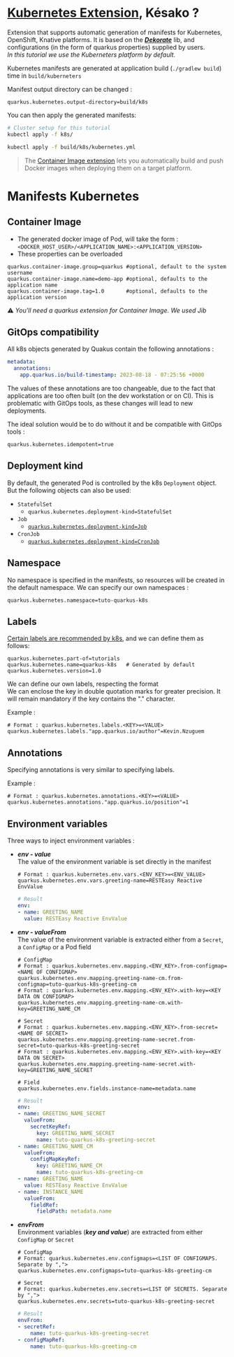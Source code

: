# [Kubernetes Extension][quarkus-k8s-extension], Késako ?
Extension that supports automatic generation of manifests for Kubernetes, OpenShift, Knative platforms. It is based on the **_[Dekorate][dekorate]_** lib, and configurations (in the form of quarkus properties) supplied by users. \
_In this tutorial we use the Kuberneters platform by default._

Kubernetes manifests are generated at application build (`./gradlew build`) time in `build/kuberneters`

Manifest output directory can be changed :
```properties
quarkus.kubernetes.output-directory=build/k8s
```

You can then apply the generated manifests:
```bash
# Cluster setup for this tutorial
kubectl apply -f k8s/

kubectl apply -f build/k8s/kubernetes.yml
```

> The [Container Image extension][quarkus-container-image-extension] lets you automatically build and push Docker images when deploying them on a target platform.

# Manifests Kubernetes
## Container Image
- The generated docker image of Pod, will take the form : `<DOCKER_HOST_USER>/<APPLICATION_NAME>:<APPLICATION_VERSION>`
- These properties can be overloaded
```properties
quarkus.container-image.group=quarkus #optional, default to the system username
quarkus.container-image.name=demo-app #optional, defaults to the application name
quarkus.container-image.tag=1.0       #optional, defaults to the application version
```
⚠️ _You'll need a quarkus extension for Container Image. We used Jib_

## GitOps compatibility
All k8s objects generated by Quakus contain the following annotations : 
```yaml
metadata:
  annotations:
    app.quarkus.io/build-timestamp: 2023-08-18 - 07:25:56 +0000
```

The values of these annotations are too changeable, due to the fact that applications are too often built (on the dev workstation or on CI). This is problematic with GitOps tools, as these changes will lead to new deployments.

The ideal solution would be to do without it and be compatible with GitOps tools :
```properties
quarkus.kubernetes.idempotent=true
```

## Deployment kind
By default, the generated Pod is controlled by the k8s `Deployment` object. But the following objects can also be used:
- `StatefulSet`
  - `quarkus.kubernetes.deployment-kind=StatefulSet` 
- `Job`
  - [`quarkus.kubernetes.deployment-kind=Job`][job-configuration]
- `CronJob`
  - [`quarkus.kubernetes.deployment-kind=CronJob`][cron-job-configuration]

## Namespace
No namespace is specified in the manifests, so resources will be created in the default namespace. We can specify our own namespaces : 
```properties
quarkus.kubernetes.namespace=tuto-quarkus-k8s
```

## Labels
[Certain labels are recommended by k8s][recommended-labels-k8s], and we can define them as follows: 
```properties
quarkus.kubernetes.part-of=tutorials
quarkus.kubernetes.name=quarkus-k8s   # Generated by default
quarkus.kubernetes.version=1.0
```

We can define our own labels, respecting the format \
We can enclose the key in double quotation marks for greater precision. It will remain mandatory if the key contains the "." character.

Example :
```properties
# Format : quarkus.kubernetes.labels.<KEY>=<VALUE>
quarkus.kubernetes.labels."app.quarkus.io/author"=Kevin.Nzuguem
```

## Annotations
Specifying annotations is very similar to specifying labels.

Example :
```properties
# Format : quarkus.kubernetes.annotations.<KEY>=<VALUE>
quarkus.kubernetes.annotations."app.quarkus.io/position"=1
```

## Environment variables
Three ways to inject environment variables :
- **_env - value_** \
  The value of the environment variable is set directly in the manifest
  ```properties
  # Format : quarkus.kubernetes.env.vars.<ENV_KEY>=<ENV_VALUE>
  quarkus.kubernetes.env.vars.greeting-name=RESTEasy Reactive EnvValue
  ```
  ```yaml
  # Result
  env:
  - name: GREETING_NAME
    value: RESTEasy Reactive EnvValue
  ```

- **_env - valueFrom_** \
  The value of the environment variable is extracted either from a `Secret`, a `ConfigMap` or a Pod field
  ```properties
  # ConfigMap
  # Format : quarkus.kubernetes.env.mapping.<ENV_KEY>.from-configmap=<NAME OF CONFIGMAP>
  quarkus.kubernetes.env.mapping.greeting-name-cm.from-configmap=tuto-quarkus-k8s-greeting-cm
  # Format : quarkus.kubernetes.env.mapping.<ENV_KEY>.with-key=<KEY DATA ON CONFIGMAP>
  quarkus.kubernetes.env.mapping.greeting-name-cm.with-key=GREETING_NAME_CM
  
  # Secret
  # Format : quarkus.kubernetes.env.mapping.<ENV_KEY>.from-secret=<NAME OF SECRET>
  quarkus.kubernetes.env.mapping.greeting-name-secret.from-secret=tuto-quarkus-k8s-greeting-secret
  # Format : quarkus.kubernetes.env.mapping.<ENV_KEY>.with-key=<KEY DATA ON SECRET>
  quarkus.kubernetes.env.mapping.greeting-name-secret.with-key=GREETING_NAME_SECRET
  
  # Field
  quarkus.kubernetes.env.fields.instance-name=metadata.name
  ```
  ```yaml
  # Result
  env:
  - name: GREETING_NAME_SECRET
    valueFrom:
      secretKeyRef:
        key: GREETING_NAME_SECRET
        name: tuto-quarkus-k8s-greeting-secret
  - name: GREETING_NAME_CM
    valueFrom:
      configMapKeyRef:
        key: GREETING_NAME_CM
        name: tuto-quarkus-k8s-greeting-cm
  - name: GREETING_NAME
    value: RESTEasy Reactive EnvValue
  - name: INSTANCE_NAME
    valueFrom:
      fieldRef:
        fieldPath: metadata.name
  ```
  
- **_envFrom_** \
  Environment variables (**_key and value_**) are extracted from either `ConfigMap` or `Secret` 
  ```properties
  # ConfigMap
  # Format: quarkus.kubernetes.env.configmaps=<LIST OF CONFIGMAPS. Separate by ",">
  quarkus.kubernetes.env.configmaps=tuto-quarkus-k8s-greeting-cm
  
  # Secret
  # Format: quarkus.kubernetes.env.secrets=<LIST OF SECRETS. Separate by ",">
  quarkus.kubernetes.env.secrets=tuto-quarkus-k8s-greeting-secret
  ```
  ```yaml
  # Result
  envFrom:
  - secretRef:
      name: tuto-quarkus-k8s-greeting-secret
  - configMapRef:
      name: tuto-quarkus-k8s-greeting-cm
  ```

<!-- All resources links -->
[job-configuration]:  https://quarkus.io/guides/deploying-to-kubernetes#quarkus-kubernetes-kubernetes-config_quarkus.kubernetes.job.parallelism
[cron-job-configuration]: https://quarkus.io/guides/deploying-to-kubernetes#quarkus-kubernetes-kubernetes-config_quarkus.kubernetes.cron-job.parallelism
[recommended-labels-k8s]: https://kubernetes.io/docs/concepts/overview/working-with-objects/common-labels
[quarkus-k8s-extension]: https://quarkus.io/guides/deploying-to-kubernetes
[dekorate]: https://dekorate.io/
[quarkus-container-image-extension]: https://quarkus.io/guides/container-image